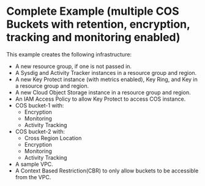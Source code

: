 # Complete Example (multiple COS Buckets with retention, encryption, tracking and monitoring enabled)

This example creates the following infrastructure:
- A new resource group, if one is not passed in.
- A Sysdig and Activity Tracker instances in a resource group and region.
- A new Key Protect instance (with metrics enabled), Key Ring, and Key in a resource group and region.
- A new Cloud Object Storage instance in a resource group and region.
- An IAM Access Policy to allow Key Protect to access COS instance.
- COS bucket-1 with:
  - Encryption
  - Monitoring
  - Activity Tracking
- COS bucket-2 with:
  - Cross Region Location
  - Encryption
  - Monitoring
  - Activity Tracking
- A sample VPC.
- A Context Based Restriction(CBR) to only allow buckets to be accessible from the VPC.
